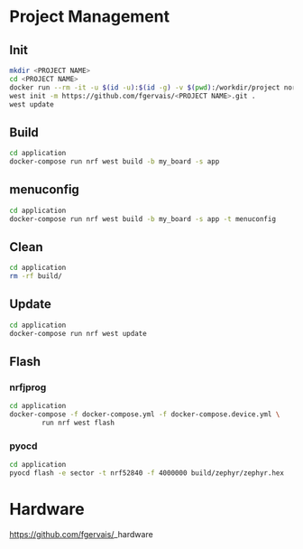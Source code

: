# Project Management

## Init

```bash
mkdir <PROJECT NAME>
cd <PROJECT NAME>
docker run --rm -it -u $(id -u):$(id -g) -v $(pwd):/workdir/project nordicplayground/nrfconnect-sdk:v2.1-branch bash
west init -m https://github.com/fgervais/<PROJECT NAME>.git .
west update
```

## Build

```bash
cd application
docker-compose run nrf west build -b my_board -s app
```

## menuconfig

```bash
cd application
docker-compose run nrf west build -b my_board -s app -t menuconfig
```

## Clean

```bash
cd application
rm -rf build/
```

## Update

```bash
cd application
docker-compose run nrf west update
```

## Flash

### nrfjprog
```bash
cd application
docker-compose -f docker-compose.yml -f docker-compose.device.yml \
        run nrf west flash
```

### pyocd
```bash
cd application
pyocd flash -e sector -t nrf52840 -f 4000000 build/zephyr/zephyr.hex
```

# Hardware

https://github.com/fgervais/<PROJECT NAME>_hardware
